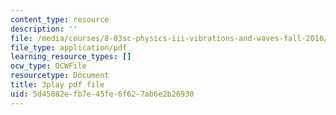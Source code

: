 ```yaml
---
content_type: resource
description: ''
file: /media/courses/8-03sc-physics-iii-vibrations-and-waves-fall-2016/5d45082efb7e45fe6f627ab6e2b26930_mqhO9GT8hD4.pdf
file_type: application/pdf
learning_resource_types: []
ocw_type: OCWFile
resourcetype: Document
title: 3play pdf file
uid: 5d45082e-fb7e-45fe-6f62-7ab6e2b26930
---
```

